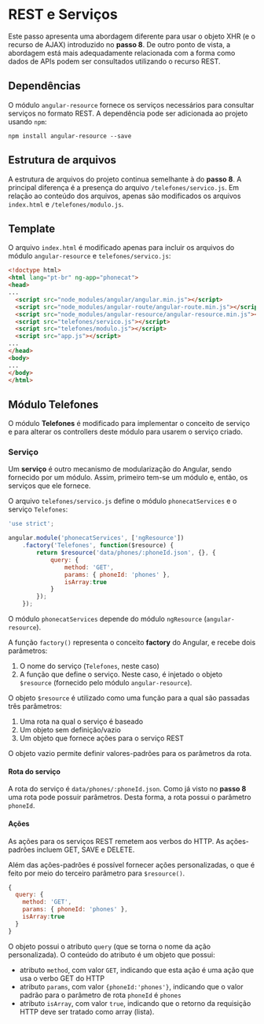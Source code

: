 # REST e Serviços

Este passo apresenta uma abordagem diferente para usar o objeto XHR (e o recurso de AJAX) introduzido no **passo 8**. De outro ponto de vista, a abordagem está mais adequadamente relacionada com a forma como dados de APIs podem ser consultados utilizando o recurso REST.

## Dependências

O módulo `angular-resource` fornece os serviços necessários para consultar serviços no formato REST. A dependência pode ser adicionada ao projeto usando `npm`:

```
npm install angular-resource --save
```

## Estrutura de arquivos

A estrutura de arquivos do projeto continua semelhante à do **passo 8**. A principal diferença é a presença do arquivo `/telefones/servico.js`. Em relação ao conteúdo dos arquivos, apenas são modificados os arquivos `index.html` e `/telefones/modulo.js`.

## Template

O arquivo `index.html` é modificado apenas para incluir os arquivos do módulo `angular-resource` e  `telefones/servico.js`:

```html
<!doctype html>
<html lang="pt-br" ng-app="phonecat">
<head>
...
  <script src="node_modules/angular/angular.min.js"></script>
  <script src="node_modules/angular-route/angular-route.min.js"></script>
  <script src="node_modules/angular-resource/angular-resource.min.js"></script>
  <script src="telefones/servico.js"></script>
  <script src="telefones/modulo.js"></script>
  <script src="app.js"></script>
...
</head>
<body>
...
</body>
</html>
```

## Módulo Telefones

O módulo **Telefones** é modificado para implementar o conceito de serviço e para alterar os controllers deste módulo para usarem o serviço criado.

### Serviço

Um **serviço** é outro mecanismo de modularização do Angular, sendo fornecido por um módulo. Assim, primeiro tem-se um módulo e, então, os serviços que ele fornece.

O arquivo `telefones/servico.js` define o módulo `phonecatServices` e o serviço `Telefones`:

```javascript
'use strict';

angular.module('phonecatServices', ['ngResource'])
    .factory('Telefones', function($resource) {
        return $resource('data/phones/:phoneId.json', {}, {
            query: {
                method: 'GET',
                params: { phoneId: 'phones' },
                isArray:true
            }
        });
    });
```

O módulo `phonecatServices` depende do módulo `ngResource` (`angular-resource`).

A função `factory()` representa o conceito **factory** do Angular, e recebe dois parâmetros:
1. O nome do serviço (`Telefones`, neste caso)
2. A função que define o serviço. Neste caso, é injetado o objeto `$resource` (fornecido pelo módulo `angular-resource`).

O objeto `$resource` é utilizado como uma função para a qual são passadas três parâmetros:
1. Uma rota na qual o serviço é baseado
2. Um objeto sem definição/vazio
3. Um objeto que fornece ações para o serviço REST

O objeto vazio permite definir valores-padrões para os parâmetros da rota. 

#### Rota do serviço

A rota do serviço é `data/phones/:phoneId.json`. Como já visto no **passo 8** uma rota pode possuir parâmetros. Desta forma, a rota possui o parâmetro `phoneId`.

#### Ações

As ações para os serviços REST remetem aos verbos do HTTP. As ações-padrões incluem GET, SAVE e DELETE.

Além das ações-padrões é possível fornecer ações personalizadas, o que é feito por meio do terceiro parâmetro para `$resource()`.

```javascript
{
  query: {
    method: 'GET',
    params: { phoneId: 'phones' },
    isArray:true
  }
}
```

O objeto possui o atributo `query` (que se torna o nome da ação personalizada). O conteúdo do atributo é um objeto que possui:
* atributo `method`, com valor `GET`, indicando que esta ação é uma ação que usa o verbo GET do HTTP
* atributo `params`, com valor `{phoneId:'phones'}`, indicando que o valor padrão para o parâmetro de rota `phoneId` é `phones`
* atributo `isArray`, com valor `true`, indicando que o retorno da requisição HTTP deve ser tratado como array (lista).

